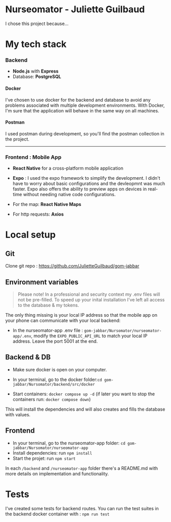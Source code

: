 # Nurseomator - Juliette Guilbaud

I chose this project because...

# My tech stack

### Backend

-   **Node.js** with **Express**
-   Database: **PostgreSQL**

#### Docker

I've chosen to use docker for the backend and database to avoid any problems associated with multiple development environments. With Docker, I'm sure that the application will behave in the same way on all machines.

#### Postman

I used postman during development, so you'll find the postman collection in the project.

---

### Frontend : Mobile App

-   **React Native** for a cross-platform mobile application
-   **Expo** : I used the expo framework to simplify the development. I didn't have to worry about basic configurations and the devleopmnt was much faster. Expo also offers the ability to preview apps on devices in real-time without needing native code configurations.

-   For the map: **React Native Maps**

-   For http requests: **Axios**

# Local setup

## Git

Clone git repo : https://github.com/JulietteGuilbaud/gom-jabbar

## Environment variables

> Please note! In a professional and security context my .env files will not be pre-filled. To speed up your inital installation I've left all access to the database & my tokens.

The only thing missing is your local IP address so that the mobile app on your phone can communicate with your local backend:

-   In the nurseomator-app .env file : `gom-jabbar/Nursomator/nurseomator-app/.env`, modify the `EXPO_PUBLIC_API_URL` to match your local IP address. Leave the port 5001 at the end.

## Backend & DB

-   Make sure docker is open on your computer.

-   In your terminal, go to the docker folder:`cd gom-jabbar/Nursomator/backend/src/docker`

-   Start containers: `docker compose up -d` (if later you want to stop the containers run: `docker compose down`)

This will install the dependencies and will also creates and fills the database with values.

## Frontend

-   In your terminal, go to the nurseomator-app folder: `cd gom-jabbar/Nursomator/nurseomator-app`
-   Install dependencies: run `npm install`
-   Start the projet: run `npm start`

In each `/backend` and `/nurseomator-app` folder there's a README.md with more details on implementation and functionality.

# Tests

I've created some tests for backend routes. You can run the test suites in the backend docker container with : `npm run test`
